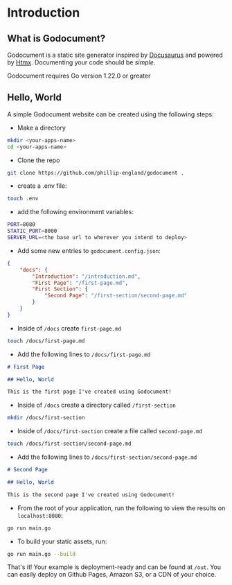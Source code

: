 # Introduction

## What is Godocument?
Godocument is a static site generator inspired by [Docusaurus](https://docusaurus.io/) and powered by [Htmx](https://htmx.org). Documenting your code should be *simple*.

<md-important>Godocument requires Go version 1.22.0 or greater</md-important>

## Hello, World


A simple Godocument website can be created using the following steps:


- Make a directory

```bash
mkdir <your-apps-name>
cd <your-apps-name>
```

- Clone the repo

```bash
git clone https://github.com/phillip-england/godocument .
```

- create a .env file:

```bash
touch .env
```

- add the following environment variables:

```bash
PORT=8080
STATIC_PORT=8000
SERVER_URL=<the base url to wherever you intend to deploy>
```

- Add some new entries to `godocument.config.json`:

```json
{
    "docs": {
        "Introduction": "/introduction.md",
        "First Page": "/first-page.md",
        "First Section": {
            "Second Page": "/first-section/second-page.md"
        }
    }
}
```

- Inside of `/docs` create `first-page.md`

```bash
touch /docs/first-page.md
```

- Add the following lines to `/docs/first-page.md`

```md
# First Page

## Hello, World

This is the first page I've created using Godocument!
```

- Inside of `/docs` create a directory called `/first-section`

```bash
mkdir /docs/first-section
```

- Inside of `/docs/first-section` create a file called `second-page.md`

```bash
touch /docs/first-section/second-page.md
```

- Add the following lines to `/docs/first-section/second-page.md`

```md
# Second Page

## Hello, World

This is the second page I've created using Godocument!
```

- From the root of your application, run the following to view the results on `localhost:8080`:

```bash
go run main.go
```

- To build your static assets, run:

```bash
go run main.go --build
```

That's it! Your example is deployment-ready and can be found at `/out`. You can easily deploy on Github Pages, Amazon S3, or a CDN of your choice.